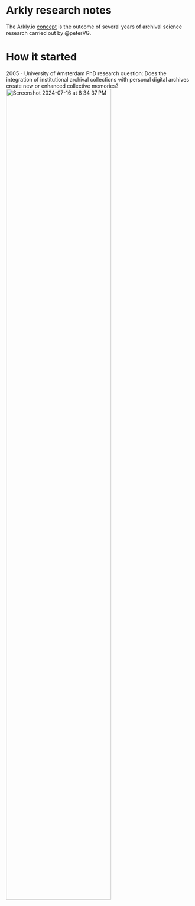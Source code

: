 # Arkly research notes
The Arkly.io [concept](https://arkly.io/about) is the outcome of several years of archival science research carried out by @peterVG.

# How it started
2005 - University of Amsterdam PhD research question: Does the integration of institutional archival collections with personal digital archives create new or enhanced collective memories?
<img width="75%" alt="Screenshot 2024-07-16 at 8 34 37 PM" src="https://github.com/user-attachments/assets/2791d079-a0ca-4d7a-a3c3-e3c4465c3365">

